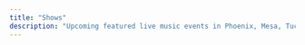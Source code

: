 ```yaml
---
title: "Shows"
description: "Upcoming featured live music events in Phoenix, Mesa, Tucson, and other Arizona cities"
---
```

